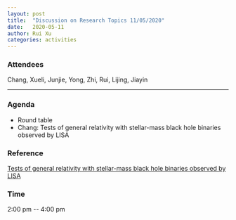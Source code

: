 ```yaml
---
layout: post
title:  "Discussion on Research Topics 11/05/2020"
date:   2020-05-11
author: Rui Xu
categories: activities
---
```



### Attendees


Chang, Xueli, Junjie, Yong, Zhi, Rui, Lijing, Jiayin

---

### Agenda

- Round table
- Chang: Tests of general relativity with stellar-mass black hole binaries observed by LISA


### Reference

[Tests of general relativity with stellar-mass black hole binaries observed by LISA](https://arxiv.org/abs/2004.03626)



### Time

2:00 pm -- 4:00 pm
